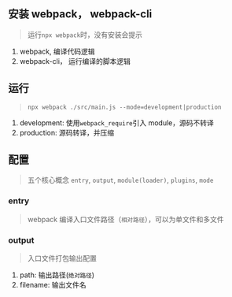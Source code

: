 ## 安装 webpack， webpack-cli

> 运行`npx webpack`时，没有安装会提示

1. webpack, 编译代码逻辑
2. webpack-cli， 运行编译的脚本逻辑

## 运行

> `npx webpack ./src/main.js --mode=development|production`

1. development: 使用`webpack_require`引入 module，源码不转译
2. production: 源码转译，并压缩

## 配置

> 五个核心概念 `entry`, `output`, `module(loader)`, `plugins`, `mode`

### entry

> webpack 编译入口文件路径（`相对路径`），可以为单文件和多文件

### output

> 入口文件打包输出配置

1. path: 输出路径(`绝对路径`)
2. filename: 输出文件名
